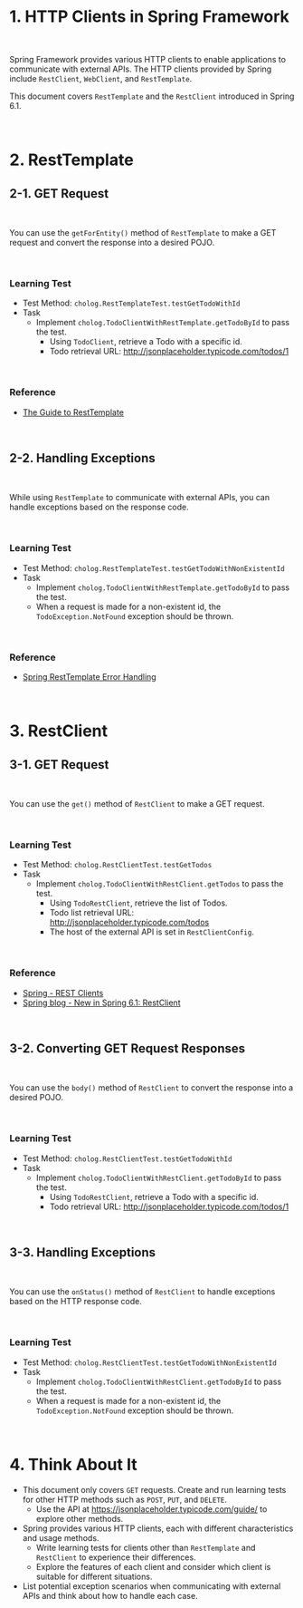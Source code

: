 # 1. HTTP Clients in Spring Framework

<br>

Spring Framework provides various HTTP clients to enable applications to communicate with external APIs.
The HTTP clients provided by Spring include `RestClient`, `WebClient`, and `RestTemplate`.

This document covers `RestTemplate` and the `RestClient` introduced in Spring 6.1.

<br>

# 2. RestTemplate

## 2-1. GET Request

<br>

You can use the `getForEntity()` method of `RestTemplate` to make a GET request and convert the response into a desired POJO.

<br>

### Learning Test
- Test Method: `cholog.RestTemplateTest.testGetTodoWithId`
- Task
  - Implement `cholog.TodoClientWithRestTemplate.getTodoById` to pass the test.
    - Using `TodoClient`, retrieve a Todo with a specific id.
    - Todo retrieval URL: http://jsonplaceholder.typicode.com/todos/1

<br>

### Reference
- [The Guide to RestTemplate](https://www.baeldung.com/rest-template)

<br>

## 2-2. Handling Exceptions

<br>

While using `RestTemplate` to communicate with external APIs, you can handle exceptions based on the response code.

<br>

### Learning Test
- Test Method: `cholog.RestTemplateTest.testGetTodoWithNonExistentId`
- Task
  - Implement `cholog.TodoClientWithRestTemplate.getTodoById` to pass the test.
  - When a request is made for a non-existent id, the `TodoException.NotFound` exception should be thrown.

<br>

### Reference
- [Spring RestTemplate Error Handling](https://www.baeldung.com/spring-rest-template-error-handling)

<br>


# 3. RestClient

## 3-1. GET Request

<br>

You can use the `get()` method of `RestClient` to make a GET request.

<br>

### Learning Test
- Test Method: `cholog.RestClientTest.testGetTodos`
- Task
  - Implement `cholog.TodoClientWithRestClient.getTodos` to pass the test.
    - Using `TodoRestClient`, retrieve the list of Todos.
    - Todo list retrieval URL: http://jsonplaceholder.typicode.com/todos
    - The host of the external API is set in `RestClientConfig`.

<br>

### Reference
- [Spring - REST Clients](https://docs.spring.io/spring-framework/reference/integration/rest-clients.html)
- [Spring blog - New in Spring 6.1: RestClient](https://spring.io/blog/2023/07/13/new-in-spring-6-1-restclient)

<br>

## 3-2. Converting GET Request Responses

<br>

You can use the `body()` method of `RestClient` to convert the response into a desired POJO.

<br>

### Learning Test
- Test Method: `cholog.RestClientTest.testGetTodoWithId`
- Task
  - Implement `cholog.TodoClientWithRestClient.getTodoById` to pass the test.
    - Using `TodoRestClient`, retrieve a Todo with a specific id.
    - Todo retrieval URL: http://jsonplaceholder.typicode.com/todos/1

<br>

## 3-3. Handling Exceptions

<br>

You can use the `onStatus()` method of `RestClient` to handle exceptions based on the HTTP response code.

<br>

### Learning Test
- Test Method: `cholog.RestClientTest.testGetTodoWithNonExistentId`
- Task
  - Implement `cholog.TodoClientWithRestClient.getTodoById` to pass the test.
  - When a request is made for a non-existent id, the `TodoException.NotFound` exception should be thrown.

<br>

# 4. Think About It

- This document only covers `GET` requests. Create and run learning tests for other HTTP methods such as `POST`, `PUT`, and `DELETE`.
  - Use the API at https://jsonplaceholder.typicode.com/guide/ to explore other methods.
- Spring provides various HTTP clients, each with different characteristics and usage methods.
  - Write learning tests for clients other than `RestTemplate` and `RestClient` to experience their differences.
  - Explore the features of each client and consider which client is suitable for different situations.
- List potential exception scenarios when communicating with external APIs and think about how to handle each case.
